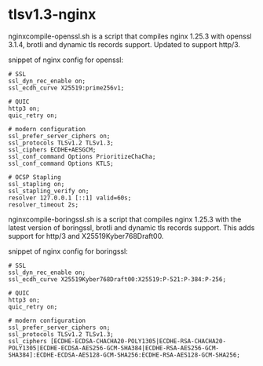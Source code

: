 # tlsv1.3-nginx

nginxcompile-openssl.sh is a script that compiles nginx 1.25.3 with openssl 3.1.4, brotli and dynamic tls records support. Updated to support http/3.

snippet of nginx config for openssl:


	# SSL
	ssl_dyn_rec_enable on;
	ssl_ecdh_curve X25519:prime256v1;

	# QUIC
	http3 on;
	quic_retry on;

	# modern configuration
	ssl_prefer_server_ciphers on;
	ssl_protocols TLSv1.2 TLSv1.3;
	ssl_ciphers ECDHE+AESGCM;
	ssl_conf_command Options PrioritizeChaCha;
	ssl_conf_command Options KTLS;

	# OCSP Stapling
	ssl_stapling on;
	ssl_stapling_verify on;
	resolver 127.0.0.1 [::1] valid=60s;
	resolver_timeout 2s;



nginxcompile-boringssl.sh is a script that compiles nginx 1.25.3 with the latest version of boringssl, brotli and dynamic tls records support. This adds support for http/3 and X25519Kyber768Draft00.

snippet of nginx config for boringssl:


	# SSL
	ssl_dyn_rec_enable on;
	ssl_ecdh_curve X25519Kyber768Draft00:X25519:P-521:P-384:P-256;

	# QUIC
	http3 on;
	quic_retry on;

	# modern configuration
	ssl_prefer_server_ciphers on;
	ssl_protocols TLSv1.2 TLSv1.3;
	ssl_ciphers [ECDHE-ECDSA-CHACHA20-POLY1305|ECDHE-RSA-CHACHA20-POLY1305|ECDHE-ECDSA-AES256-GCM-SHA384|ECDHE-RSA-AES256-GCM-SHA384]:ECDHE-ECDSA-AES128-GCM-SHA256:ECDHE-RSA-AES128-GCM-SHA256;

